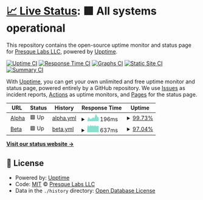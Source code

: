 # [📈 Live Status](https://presquelabs.github.io/upptime): <!--live status--> **🟩 All systems operational**

This repository contains the open-source uptime monitor and status page for [Presque Labs LLC](https://presquelabs.github.io/upptime), powered by [Upptime](https://github.com/upptime/upptime).

[![Uptime CI](https://github.com/presquelabs/upptime/workflows/Uptime%20CI/badge.svg)](https://github.com/presquelabs/upptime/actions?query=workflow%3A%22Uptime+CI%22)
[![Response Time CI](https://github.com/presquelabs/upptime/workflows/Response%20Time%20CI/badge.svg)](https://github.com/presquelabs/upptime/actions?query=workflow%3A%22Response+Time+CI%22)
[![Graphs CI](https://github.com/presquelabs/upptime/workflows/Graphs%20CI/badge.svg)](https://github.com/presquelabs/upptime/actions?query=workflow%3A%22Graphs+CI%22)
[![Static Site CI](https://github.com/presquelabs/upptime/workflows/Static%20Site%20CI/badge.svg)](https://github.com/presquelabs/upptime/actions?query=workflow%3A%22Static+Site+CI%22)
[![Summary CI](https://github.com/presquelabs/upptime/workflows/Summary%20CI/badge.svg)](https://github.com/presquelabs/upptime/actions?query=workflow%3A%22Summary+CI%22)

With [Upptime](https://upptime.js.org), you can get your own unlimited and free uptime monitor and status page, powered entirely by a GitHub repository. We use [Issues](https://github.com/presquelabs/upptime/issues) as incident reports, [Actions](https://github.com/presquelabs/upptime/actions) as uptime monitors, and [Pages](https://presquelabs.github.io/upptime) for the status page.

<!--start: status pages-->
<!-- This summary is generated by Upptime (https://github.com/upptime/upptime) -->
<!-- Do not edit this manually, your changes will be overwritten -->
<!-- prettier-ignore -->
| URL | Status | History | Response Time | Uptime |
| --- | ------ | ------- | ------------- | ------ |
| <img alt="" src="https://icons.duckduckgo.com/ip3/alpha.presquelabs.com.ico" height="13"> [Alpha](https://alpha.presquelabs.com) | 🟩 Up | [alpha.yml](https://github.com/presquelabs/upptime/commits/HEAD/history/alpha.yml) | <details><summary><img alt="Response time graph" src="./graphs/alpha/response-time-week.png" height="20"> 196ms</summary><br><a href="https://presquelabs.github.io/upptime/history/alpha"><img alt="Response time 214" src="https://img.shields.io/endpoint?url=https%3A%2F%2Fraw.githubusercontent.com%2Fpresquelabs%2Fupptime%2FHEAD%2Fapi%2Falpha%2Fresponse-time.json"></a><br><a href="https://presquelabs.github.io/upptime/history/alpha"><img alt="24-hour response time 179" src="https://img.shields.io/endpoint?url=https%3A%2F%2Fraw.githubusercontent.com%2Fpresquelabs%2Fupptime%2FHEAD%2Fapi%2Falpha%2Fresponse-time-day.json"></a><br><a href="https://presquelabs.github.io/upptime/history/alpha"><img alt="7-day response time 196" src="https://img.shields.io/endpoint?url=https%3A%2F%2Fraw.githubusercontent.com%2Fpresquelabs%2Fupptime%2FHEAD%2Fapi%2Falpha%2Fresponse-time-week.json"></a><br><a href="https://presquelabs.github.io/upptime/history/alpha"><img alt="30-day response time 230" src="https://img.shields.io/endpoint?url=https%3A%2F%2Fraw.githubusercontent.com%2Fpresquelabs%2Fupptime%2FHEAD%2Fapi%2Falpha%2Fresponse-time-month.json"></a><br><a href="https://presquelabs.github.io/upptime/history/alpha"><img alt="1-year response time 214" src="https://img.shields.io/endpoint?url=https%3A%2F%2Fraw.githubusercontent.com%2Fpresquelabs%2Fupptime%2FHEAD%2Fapi%2Falpha%2Fresponse-time-year.json"></a></details> | <details><summary><a href="https://presquelabs.github.io/upptime/history/alpha">99.73%</a></summary><a href="https://presquelabs.github.io/upptime/history/alpha"><img alt="All-time uptime 97.66%" src="https://img.shields.io/endpoint?url=https%3A%2F%2Fraw.githubusercontent.com%2Fpresquelabs%2Fupptime%2FHEAD%2Fapi%2Falpha%2Fuptime.json"></a><br><a href="https://presquelabs.github.io/upptime/history/alpha"><img alt="24-hour uptime 100.00%" src="https://img.shields.io/endpoint?url=https%3A%2F%2Fraw.githubusercontent.com%2Fpresquelabs%2Fupptime%2FHEAD%2Fapi%2Falpha%2Fuptime-day.json"></a><br><a href="https://presquelabs.github.io/upptime/history/alpha"><img alt="7-day uptime 99.73%" src="https://img.shields.io/endpoint?url=https%3A%2F%2Fraw.githubusercontent.com%2Fpresquelabs%2Fupptime%2FHEAD%2Fapi%2Falpha%2Fuptime-week.json"></a><br><a href="https://presquelabs.github.io/upptime/history/alpha"><img alt="30-day uptime 95.20%" src="https://img.shields.io/endpoint?url=https%3A%2F%2Fraw.githubusercontent.com%2Fpresquelabs%2Fupptime%2FHEAD%2Fapi%2Falpha%2Fuptime-month.json"></a><br><a href="https://presquelabs.github.io/upptime/history/alpha"><img alt="1-year uptime 97.66%" src="https://img.shields.io/endpoint?url=https%3A%2F%2Fraw.githubusercontent.com%2Fpresquelabs%2Fupptime%2FHEAD%2Fapi%2Falpha%2Fuptime-year.json"></a></details>
| <img alt="" src="https://icons.duckduckgo.com/ip3/beta.presquelabs.com.ico" height="13"> [Beta](https://beta.presquelabs.com) | 🟩 Up | [beta.yml](https://github.com/presquelabs/upptime/commits/HEAD/history/beta.yml) | <details><summary><img alt="Response time graph" src="./graphs/beta/response-time-week.png" height="20"> 637ms</summary><br><a href="https://presquelabs.github.io/upptime/history/beta"><img alt="Response time 546" src="https://img.shields.io/endpoint?url=https%3A%2F%2Fraw.githubusercontent.com%2Fpresquelabs%2Fupptime%2FHEAD%2Fapi%2Fbeta%2Fresponse-time.json"></a><br><a href="https://presquelabs.github.io/upptime/history/beta"><img alt="24-hour response time 623" src="https://img.shields.io/endpoint?url=https%3A%2F%2Fraw.githubusercontent.com%2Fpresquelabs%2Fupptime%2FHEAD%2Fapi%2Fbeta%2Fresponse-time-day.json"></a><br><a href="https://presquelabs.github.io/upptime/history/beta"><img alt="7-day response time 637" src="https://img.shields.io/endpoint?url=https%3A%2F%2Fraw.githubusercontent.com%2Fpresquelabs%2Fupptime%2FHEAD%2Fapi%2Fbeta%2Fresponse-time-week.json"></a><br><a href="https://presquelabs.github.io/upptime/history/beta"><img alt="30-day response time 617" src="https://img.shields.io/endpoint?url=https%3A%2F%2Fraw.githubusercontent.com%2Fpresquelabs%2Fupptime%2FHEAD%2Fapi%2Fbeta%2Fresponse-time-month.json"></a><br><a href="https://presquelabs.github.io/upptime/history/beta"><img alt="1-year response time 546" src="https://img.shields.io/endpoint?url=https%3A%2F%2Fraw.githubusercontent.com%2Fpresquelabs%2Fupptime%2FHEAD%2Fapi%2Fbeta%2Fresponse-time-year.json"></a></details> | <details><summary><a href="https://presquelabs.github.io/upptime/history/beta">97.04%</a></summary><a href="https://presquelabs.github.io/upptime/history/beta"><img alt="All-time uptime 97.50%" src="https://img.shields.io/endpoint?url=https%3A%2F%2Fraw.githubusercontent.com%2Fpresquelabs%2Fupptime%2FHEAD%2Fapi%2Fbeta%2Fuptime.json"></a><br><a href="https://presquelabs.github.io/upptime/history/beta"><img alt="24-hour uptime 96.22%" src="https://img.shields.io/endpoint?url=https%3A%2F%2Fraw.githubusercontent.com%2Fpresquelabs%2Fupptime%2FHEAD%2Fapi%2Fbeta%2Fuptime-day.json"></a><br><a href="https://presquelabs.github.io/upptime/history/beta"><img alt="7-day uptime 97.04%" src="https://img.shields.io/endpoint?url=https%3A%2F%2Fraw.githubusercontent.com%2Fpresquelabs%2Fupptime%2FHEAD%2Fapi%2Fbeta%2Fuptime-week.json"></a><br><a href="https://presquelabs.github.io/upptime/history/beta"><img alt="30-day uptime 94.09%" src="https://img.shields.io/endpoint?url=https%3A%2F%2Fraw.githubusercontent.com%2Fpresquelabs%2Fupptime%2FHEAD%2Fapi%2Fbeta%2Fuptime-month.json"></a><br><a href="https://presquelabs.github.io/upptime/history/beta"><img alt="1-year uptime 97.50%" src="https://img.shields.io/endpoint?url=https%3A%2F%2Fraw.githubusercontent.com%2Fpresquelabs%2Fupptime%2FHEAD%2Fapi%2Fbeta%2Fuptime-year.json"></a></details>

<!--end: status pages-->

[**Visit our status website →**](https://presquelabs.github.io/upptime)

## 📄 License

- Powered by: [Upptime](https://github.com/upptime/upptime)
- Code: [MIT](./LICENSE) © [Presque Labs LLC](https://presquelabs.github.io/upptime)
- Data in the `./history` directory: [Open Database License](https://opendatacommons.org/licenses/odbl/1-0/)
